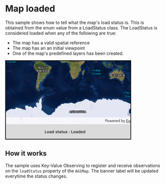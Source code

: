 # Map loaded

This sample shows how to tell what the map's load status is. This is obtained from the enum value from a LoadStatus class. The LoadStatus is considered loaded when any of the following are true:

- The map has a valid spatial reference
- The map has an an initial viewpoint
- One of the map's predefined layers has been created.

![](image1.png)

## How it works

The sample uses Key-Value Observing to register and receive observations on the `loadStatus` property of the `AGSMap`. The banner label will be updated everytime the status changes.



